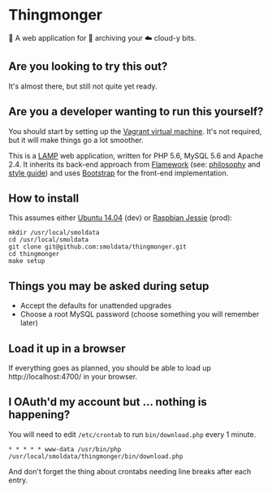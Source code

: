 # Thingmonger

:robot: A web application for :floppy_disk: archiving your :cloud: cloud-y bits.

## Are you looking to try this out?

It's almost there, but still not quite yet ready.

## Are you a developer wanting to run this yourself?

You should start by setting up the [Vagrant virtual machine](https://github.com/smoldata/vagrant-thingmonger). It's not required, but it will make things go a lot smoother.

This is a [LAMP](https://en.wikipedia.org/wiki/LAMP_(software_bundle)) web application, written for PHP 5.6, MySQL 5.6 and Apache 2.4. It inherits its back-end approach from [Flamework](https://github.com/exflickr/flamework) (see: [philosophy](https://github.com/exflickr/flamework/blob/master/docs/philosophy.md) and [style guide](https://github.com/exflickr/flamework/blob/master/docs/style_guide.md)) and uses [Bootstrap](http://getbootstrap.com/) for the front-end implementation.

## How to install

This assumes either [Ubuntu 14.04](https://wiki.ubuntu.com/TrustyTahr/ReleaseNotes) (dev) or [Raspbian Jessie](https://www.raspberrypi.org/downloads/raspbian/) (prod):

```
mkdir /usr/local/smoldata
cd /usr/local/smoldata
git clone git@github.com:smoldata/thingmonger.git
cd thingmonger
make setup
```

## Things you may be asked during setup

* Accept the defaults for unattended upgrades
* Choose a root MySQL password (choose something you will remember later)

## Load it up in a browser

If everything goes as planned, you should be able to load up http://localhost:4700/ in your browser.

## I OAuth'd my account but ... nothing is happening?

You will need to edit `/etc/crontab` to run `bin/download.php` every 1 minute.

```
* * * * * www-data /usr/bin/php /usr/local/smoldata/thingmonger/bin/download.php
```

And don't forget the thing about crontabs needing line breaks after each entry.

